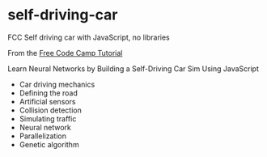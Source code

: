 # self-driving-car
FCC Self driving car with JavaScript, no libraries

From the [Free Code Camp Tutorial](https://www.freecodecamp.org/news/self-driving-car-javascript)

Learn Neural Networks by Building a Self-Driving Car Sim Using JavaScript
- Car driving mechanics
- Defining the road
- Artificial sensors
- Collision detection
- Simulating traffic
- Neural network
- Parallelization
- Genetic algorithm
